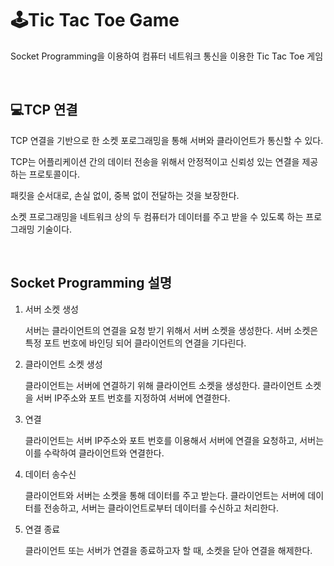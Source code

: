 # 🕹️Tic Tac Toe Game 
Socket Programming을 이용하여 컴퓨터 네트워크 통신을 이용한 Tic Tac Toe 게임 

<br>

## 💻TCP 연결
TCP 연결을 기반으로 한 소켓 포로그래밍을 통해 서버와 클라이언트가 통신할 수 있다. 

TCP는 어플리케이션 간의 데이터 전송을 위해서 안정적이고 신뢰성 있는 연결을 제공하는 프로토콜이다. 

패킷을 순서대로, 손실 없이, 중복 없이 전달하는 것을 보장한다. 

소켓 프로그래밍을 네트워크 상의 두 컴퓨터가 데이터를 주고 받을 수 있도록 하는 프로그래밍 기술이다. 


<br>

## Socket Programming 설명 
1. 서버 소켓 생성


   서버는 클라이언트의 연결을 요청 받기 위해서 서버 소켓을 생성한다. 서버 소켓은 특정 포트 번호에 바인딩 되어 클라이언트의 연결을 기다린다.
2. 클라이언트 소켓 생성

   클라이언트는 서버에 연결하기 위해 클라이언트 소켓을 생성한다. 클라이언트 소켓을 서버 IP주소와 포트 번호를 지정하여 서버에 연결한다.
3. 연결

    클라이언트는 서버 IP주소와 포트 번호를 이용해서 서버에 연결을 요청하고, 서버는 이를 수락하여 클라이언트와 연결한다.
4. 데이터 송수신

   클라이언트와 서버는 소켓을 통해 데이터를 주고 받는다. 클라이언트는 서버에 데이터를 전송하고, 서버는 클라이언트로부터 데이터를 수신하고 처리한다.
5. 연결 종료

   클라이언트 또는 서버가 연결을 종료하고자 할 때, 소켓을 닫아 연결을 해제한다. 

